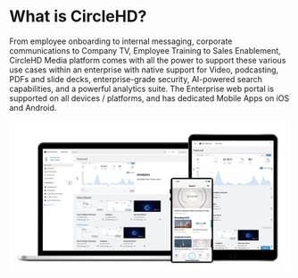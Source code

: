 # What is CircleHD?

From employee onboarding to internal messaging, corporate communications to   Company TV, Employee Training to Sales Enablement, CircleHD Media platform comes with all the power to support these various use cases within an enterprise with native support for Video, podcasting, PDFs and slide decks, enterprise-grade security, AI-powered search capabilities, and a powerful analytics suite. The Enterprise web portal is supported on all devices / platforms, and has dedicated Mobile Apps on iOS and Android. 

![](../.gitbook/assets/image%20%2832%29.png)


